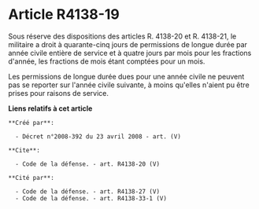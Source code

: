 # Article R4138-19

Sous réserve des dispositions des articles R. 4138-20 et R. 4138-21, le militaire a droit à quarante-cinq jours de
permissions de longue durée par année civile entière de service et à quatre jours par mois pour les fractions d'année, les
fractions de mois étant comptées pour un mois. 

Les permissions de longue durée dues pour une année civile ne peuvent pas se reporter sur l'année civile suivante, à moins
qu'elles n'aient pu être prises pour raisons de service.

**Liens relatifs à cet article**

	**Créé par**:

	  - Décret n°2008-392 du 23 avril 2008 - art. (V)

	**Cite**:

	  - Code de la défense. - art. R4138-20 (V)

	**Cité par**:

	  - Code de la défense. - art. R4138-27 (V)
	  - Code de la défense. - art. R4138-33-1 (V)

